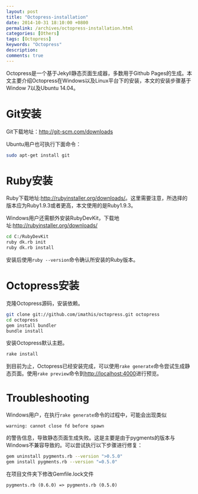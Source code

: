 ```yaml
---
layout: post
title: "Octopress-installation"
date: 2014-10-31 18:10:00 +0800
permalink: /archives/octopress-installation.html
categories: [Others]
tags: [Octopress]
keywords: "Octopress"
description: 
comments: true
---
```


Octopress是一个基于Jekyll静态页面生成器，多数用于Github Pages的生成。本文主要介绍Octopress在Windows以及Linux平台下的安装，本文的安装步骤基于Window 7以及Ubuntu 14.04。

# Git安装

Git下载地址：<http://git-scm.com/downloads>

Ubuntu用户也可执行下面命令：

``` bash
sudo apt-get install git
```

# Ruby安装

Ruby下载地址:<http://rubyinstaller.org/downloads/>。这里需要注意，所选择的版本应为Ruby1.9.3或者更高，本文使用的是Ruby1.9.3。

Windows用户还需额外安装RubyDevKit，下载地址:<http://rubyinstaller.org/downloads/>

``` bash
cd C:/RubyDevKit
ruby dk.rb init
ruby dk.rb install
```

安装后使用```ruby --version```命令确认所安装的Ruby版本。

# Octopress安装 
克隆Octopress源码，安装依赖。

``` bash
git clone git://github.com/imathis/octopress.git octopress
cd octopress
gem install bundler
bundle install
```

安装Octopress默认主题。

``` bash
rake install
```

到目前为止，Octopress已经安装完成，可以使用```rake generate```命令尝试生成静态页面。使用```rake preview```命令到<http://localhost:4000>进行预览。

# Troubleshooting

Windows用户，在执行```rake generate```命令的过程中，可能会出现类似

```
warning: cannot close fd before spawn
```

的警告信息，导致静态页面生成失败。这是主要是由于pygments的版本与Windows不兼容导致的。可以尝试执行以下步骤进行修复：

``` bash
gem uninstall pygments.rb --version ">0.5.0"
gem install pygments.rb --version "=0.5.0"
```
在项目文件夹下修改Gemfile.lock文件

```
pygments.rb (0.6.0) => pygments.rb (0.5.0)
```

